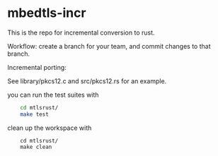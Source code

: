 # mbedtls-incr

This is the repo for incremental conversion to rust.

Workflow:
create a branch for your team, and commit changes to that branch.

Incremental porting:

See library/pkcs12.c and src/pkcs12.rs for an example.

you can run the test suites with

```bash
    cd mtlsrust/
    make test
```

clean up the workspace with
```
    cd mtlsrust/
    make clean
```

